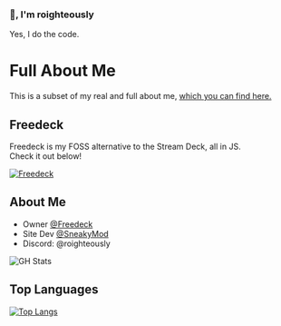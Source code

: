 
### :wave:, I'm roighteously
Yes, I do the code.  

# Full About Me
This is a subset of my real and full about me, [which you can find here.](https://ifarded.lol)

## Freedeck
Freedeck is my FOSS alternative to the Stream Deck, all in JS.  
Check it out below!  

[![Freedeck](https://github-readme-stats.vercel.app/api/pin/?username=freedeck&repo=freedeck)](https://github.com/Freedeck/Freedeck)

## About Me
- Owner [@Freedeck](https://github.com/Freedeck)
- Site Dev [@SneakyMod](https://github.com/sneakymod)
- Discord: @roighteously

![GH Stats](https://github-readme-stats.vercel.app/api?username=roighteously)

## Top Languages
[![Top Langs](https://github-readme-stats.vercel.app/api/top-langs/?username=roighteously)](https://github.com/anuraghazra/github-readme-stats)
